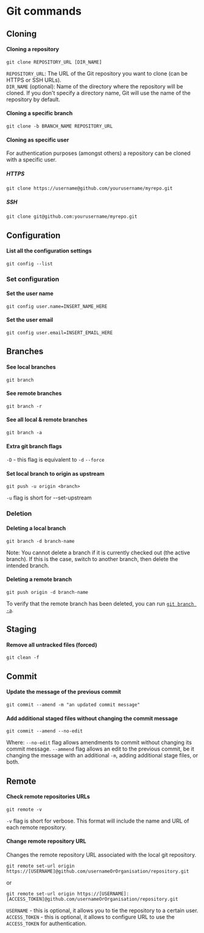 # Git commands
## Cloning
#### Cloning a repository
```
git clone REPOSITORY_URL [DIR_NAME]
```
`REPOSITORY_URL`: The URL of the Git repository you want to clone (can be HTTPS or SSH URLs).  
`DIR_NAME` (optional): Name of the directory where the repository will be cloned. If you don't specify a directory name, Git will use the name of the repository by default.
#### Cloning a specific branch
```
git clone -b BRANCH_NAME REPOSITORY_URL
```
#### Cloning as specific user
For authentication purposes (amongst others) a repository can be cloned with a specific user.
##### HTTPS
```
git clone https://username@github.com/yourusername/myrepo.git
```
##### SSH
```
git clone git@github.com:yourusername/myrepo.git
```

## Configuration
#### List all the configuration settings
```
git config --list
```
### Set configuration
#### Set the user name
```
git config user.name=INSERT_NAME_HERE
```
#### Set the user email
```
git config user.email=INSERT_EMAIL_HERE
```


## Branches
#### See local branches
```
git branch
```
#### See remote branches
```
git branch -r
```
#### See all local & remote branches
```
git branch -a
```
#### Extra git branch flags
`-D` - this flag is equivalent to `-d` `--force`
#### Set local branch to origin as upstream
```
git push -u origin <branch>
```
`-u` flag is short for --set-upstream
### Deletion
#### Deleting a local branch
```
git branch -d branch-name
```
Note: You cannot delete a branch if it is currently checked out (the active branch).
      If this is the case, switch to another branch, then delete the intended branch.
#### Deleting a remote branch
```
git push origin -d branch-name
```
To verify that the remote branch has been deleted, you can run [`git branch -a`](https://github.com/alexxmatei/personal/blob/main/commands/git.md#see-all-local--remote-branches).


## Staging
#### Remove all untracked files (forced)
```
git clean -f
```


## Commit
#### Update the message of the previous commit
```
git commit --amend -m "an updated commit message"
```
#### Add additional staged files without changing the commit message
```
git commit --amend --no-edit
```
Where:
`--no-edit` flag allows amendments to commit without changing its commit message.
`--ammend` flag allows an edit to the previous commit, be it changing the message with an additional `-m`, adding additional stage files, or both.


## Remote
#### Check remote repositories URLs
```
git remote -v
```
`-v` flag is short for verbose. This format will include the name and URL of each remote repository.
#### Change remote repository URL
Changes the remote repository URL associated with the local git repository.
```
git remote set-url origin https://[USERNAME]@github.com/usernameOrOrganisation/repository.git
```
or
```
git remote set-url origin https://[USERNAME]:[ACCESS_TOKEN]@github.com/usernameOrOrganisation/repository.git
```
`USERNAME` - this is optional, it allows you to tie the repository to a certain user.  
`ACCESS_TOKEN` - this is optional, it allows to configure URL to use the `ACCESS_TOKEN` for authentication.
